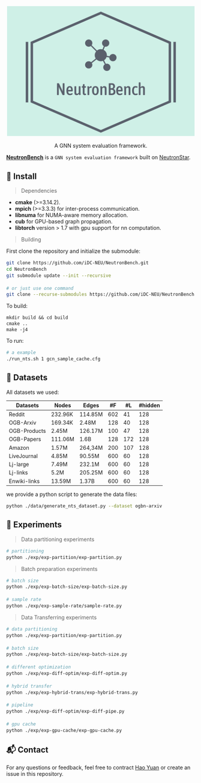 <div align=center><img src="./logo/NeutronBench.png" width="500" height=“200”></div>

<p align="center">
    A GNN system evaluation framework.
</p>




**[NeutronBench](https://github.com/iDC-NEU/NeutronBench)** is a `GNN system evaluation framework` built on [NeutronStar](https://github.com/iDC-NEU/NeutronStarLite). 





## 🔧 Install

> Dependencies

- **cmake** (>=3.14.2).
- **mpich** (>=3.3.3) for inter-process communication.
- **libnuma** for NUMA-aware memory allocation.
- **cub** for GPU-based graph propagation.
- **libtorch** version > 1.7 with gpu support for nn computation.



> Building 

First clone the repository and initialize the submodule:

```bash
git clone https://github.com/iDC-NEU/NeutronBench.git
cd NeutronBench
git submodule update --init --recursive

# or just use one command
git clone --recurse-submodules https://github.com/iDC-NEU/NeutronBench.git
```



To build:

```shell
mkdir build && cd build
cmake ..
make -j4
```


To run:


```bash
# a example
./run_nts.sh 1 gcn_sample_cache.cfg 
```


## 📁 Datasets

All datasets we used:

| Datasets  | Nodes   | Edges   | #F   | #L   | #hidden |
| --------- | ------- | ------- | ---- | ---- | ------- |
| Reddit  | 232.96K | 114.85M | 602 | 41 | 128  |
| OGB-Arxiv  | 169.34K | 2.48M | 128 | 40 | 128  |
| OGB-Products  | 2.45M | 126.17M | 100 | 47 | 128  |
| OGB-Papers  | 111.06M | 1.6B | 128 | 172 | 128 |
| Amazon  | 1.57M | 264,34M | 200 | 107 | 128  |
| LiveJournal  | 4.85M | 90.55M | 600 | 60 | 128 |
| Lj-large  | 7.49M | 232.1M | 600 | 60 | 128 |
| Lj-links  | 5.2M | 205.25M | 600 | 60 |128 |
| Enwiki-links  | 13.59M | 1.37B | 600 | 60 | 128 |



we provide a python script to generate the data files:

```bash
python ./data/generate_nts_dataset.py --dataset ogbn-arxiv
```




## 🚀 Experiments

> Data partitioning experiments

```bash
# partitioning
python ./exp/exp-partition/exp-partition.py
```



> Batch preparation experiments

```bash
# batch size
python ./exp/exp-batch-size/exp-batch-size.py

# sample rate
python ./exp/exp-sample-rate/sample-rate.py
```



> Data Transferring experiments

```bash
# data partitioning
python ./exp/exp-partition/exp-partition.py

# batch size
python ./exp/exp-batch-size/exp-batch-size.py

# different optimization
python ./exp/exp-diff-optim/exp-diff-optim.py

# hybrid transfer
python ./exp/exp-hybrid-trans/exp-hybrid-trans.py

# pipeline
python ./exp/exp-diff-optim/exp-diff-pipe.py

# gpu cache 
python ./exp/exp-gpu-cache/exp-gpu-cache.py
```

## 📬 Contact

For any questions or feedback, feel free to contract [Hao Yuan](mailto:arrangeman@163.com) or create an issue in this repository.